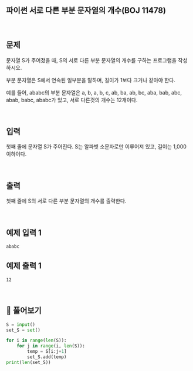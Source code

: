 ## 파이썬 서로 다른 부분 문자열의 개수(BOJ 11478)

<br>

## 문제

문자열 S가 주어졌을 때, S의 서로 다른 부분 문자열의 개수를 구하는 프로그램을 작성하시오.

부분 문자열은 S에서 연속된 일부분을 말하며, 길이가 1보다 크거나 같아야 한다.

예를 들어, ababc의 부분 문자열은 a, b, a, b, c, ab, ba, ab, bc, aba, bab, abc, abab, babc, ababc가 있고, 서로 다른것의 개수는 12개이다.

<br>

## 입력

첫째 줄에 문자열 S가 주어진다. S는 알파벳 소문자로만 이루어져 있고, 길이는 1,000 이하이다.

<br>

## 출력

첫째 줄에 S의 서로 다른 부분 문자열의 개수를 출력한다.

<br>

## 예제 입력 1

```
ababc
```

## 예제 출력 1

```
12
```

<br>

## 📝 풀어보기 

``` python
S = input()
set_S = set()

for i in range(len(S)):
    for j in range(i, len(S)):
        temp = S[i:j+1]
        set_S.add(temp)
print(len(set_S))
```

